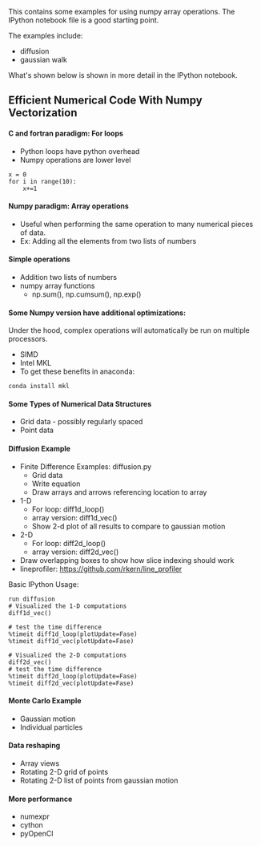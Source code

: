 This contains some examples for using numpy array operations. 
The IPython notebook file is a good starting point. 

The examples include:

- diffusion
- gaussian walk

What's shown below is shown in more detail in the IPython notebook.

## Efficient Numerical Code With Numpy Vectorization

#### C and fortran paradigm: For loops
- Python loops have python overhead 
- Numpy operations are lower level
```
x = 0
for i in range(10):
    x+=1
```

#### Numpy paradigm: Array operations
- Useful when performing the same operation to many numerical pieces of data.
- Ex: Adding all the elements from two lists of numbers

#### Simple operations
- Addition two lists of numbers
- numpy array functions 
  - np.sum(), np.cumsum(), np.exp()

#### Some Numpy version have additional optimizations:
Under the hood, complex operations will automatically be run on multiple 
processors.

- SIMD
- Intel MKL
- To get these benefits in anaconda:

```
conda install mkl
```

#### Some Types of Numerical Data Structures
- Grid data - possibly regularly spaced
- Point data

#### Diffusion Example
- Finite Difference Examples: diffusion.py
  - Grid data
  - Write equation
  - Draw arrays and arrows referencing location to array
- 1-D
  - For loop: diff1d_loop()
  - array version: diff1d_vec()
  - Show 2-d plot of all results to compare to gaussian motion
- 2-D
  - For loop: diff2d_loop()
  - array version: diff2d_vec()
- Draw overlapping boxes to show how slice indexing should work
- lineprofiler: https://github.com/rkern/line_profiler

Basic IPython Usage:

```
run diffusion
# Visualized the 1-D computations
diff1d_vec()

# test the time difference
%timeit diff1d_loop(plotUpdate=Fase)
%timeit diff1d_vec(plotUpdate=Fase)

# Visualized the 2-D computations
diff2d_vec()
# test the time difference
%timeit diff2d_loop(plotUpdate=Fase)
%timeit diff2d_vec(plotUpdate=Fase)
```

#### Monte Carlo Example
- Gaussian motion
- Individual particles

#### Data reshaping
- Array views
- Rotating 2-D grid of points
- Rotating 2-D list of points from gaussian motion

#### More performance
- numexpr
- cython
- pyOpenCl

